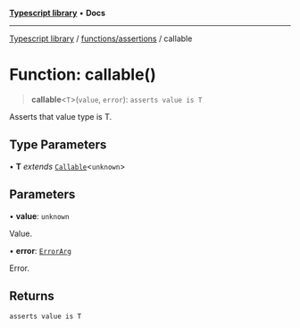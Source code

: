 [**Typescript library**](../../../index.md) • **Docs**

***

[Typescript library](../../../modules.md) / [functions/assertions](../index.md) / callable

# Function: callable()

> **callable**\<`T`\>(`value`, `error`): `asserts value is T`

Asserts that value type is T.

## Type Parameters

• **T** *extends* [`Callable`](../../../types/function/interfaces/Callable.md)\<`unknown`\>

## Parameters

• **value**: `unknown`

Value.

• **error**: [`ErrorArg`](../type-aliases/ErrorArg.md)

Error.

## Returns

`asserts value is T`
